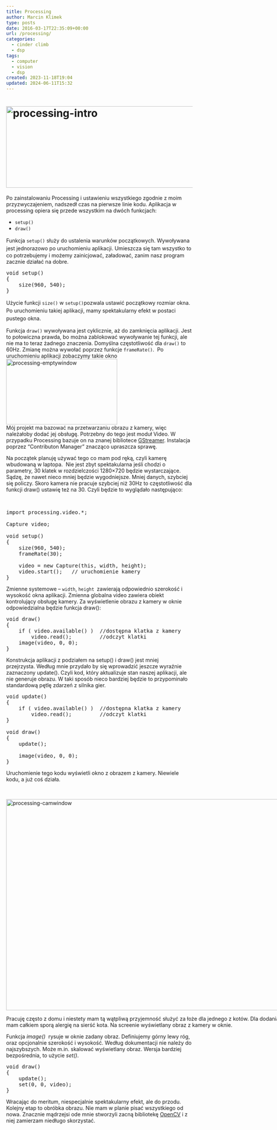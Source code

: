 ```yaml
---
title: Processing
author: Marcin Klimek
type: posts
date: 2016-03-17T22:35:09+00:00
url: /processing/
categories:
  - cinder climb
  - dsp
tags:
  - computer
  - vision
  - dsp
created: 2023-11-18T19:04
updated: 2024-06-11T15:32
---
```

# <a href="http://marcinklimek.pl/blog/wp-content/uploads/2016/03/processing-org.jpg" rel="attachment wp-att-372"><img decoding="async" loading="lazy" class="wp-image-500 size-full alignnone" src="https://klimek.link/blog/wp-content/uploads/2016/03/processing-intro.jpg" alt="processing-intro" width="957" height="220" srcset="https://klimek.link/blog/wp-content/uploads/2016/03/processing-intro.jpg 957w, https://klimek.link/blog/wp-content/uploads/2016/03/processing-intro-300x69.jpg 300w, https://klimek.link/blog/wp-content/uploads/2016/03/processing-intro-768x177.jpg 768w" sizes="(max-width: 957px) 100vw, 957px" /></a>

Po zainstalowaniu Processing i ustawieniu wszystkiego zgodnie z moim przyzwyczajeniem, nadszedł czas na pierwsze linie kodu. Aplikacja w processing opiera się przede wszystkim na dwóch funkcjach:

  * <code class="EnlighterJSRAW" data-enlighter-language="null">setup()</code>
  * <code class="EnlighterJSRAW" data-enlighter-language="null">draw()</code>

Funkcja <code class="EnlighterJSRAW" data-enlighter-language="null">setup()</code><span style="line-height: 1.5;"> służy do ustalenia warunków początkowych. Wywoływana jest jednorazowo po uruchomieniu aplikacji. </span>Umieszcza się tam wszystko to co potrzebujemy i możemy zainicjować, załadować, zanim nasz program zacznie działać na dobre.

<pre class="EnlighterJSRAW" data-enlighter-language="null">void setup()
{
    size(960, 540);
}</pre>

Użycie funkcji <code class="EnlighterJSRAW" data-enlighter-language="null">size()</code> w <code class="EnlighterJSRAW" data-enlighter-language="null">setup()</code><span style="line-height: 1.5;">pozwala ustawić początkowy rozmiar okna. Po uruchomieniu takiej aplikacji, mamy spektakularny efekt w postaci pustego okna.</span>

Funkcja <code class="EnlighterJSRAW" data-enlighter-language="null">draw()</code> wywoływana jest cyklicznie, aż do zamknięcia aplikacji. Jest to połowiczna prawda, bo można zablokować wywoływanie tej funkcji, ale nie ma to teraz żadnego znaczenia. Domyślna częstotliwość dla <code class="EnlighterJSRAW" data-enlighter-language="null">draw()</code> to 60Hz. Zmianę można wywołać poprzez funkcje <code class="EnlighterJSRAW" data-enlighter-language="null">frameRate()</code>.  Po uruchomieniu aplikacji zobaczymy takie okno  
<img decoding="async" loading="lazy" class="size-medium wp-image-384 aligncenter" src="http://marcinklimek.pl/blog/wp-content/uploads/2012/04/processing-emptywindow-2-300x177.png" alt="processing-emptywindow" width="300" height="177" />  
Mój projekt ma bazować na przetwarzaniu obrazu z kamery, więc należałoby dodać jej obsługę. Potrzebny do tego jest moduł Video. W przypadku Processing bazuje on na znanej bibliotece <a href="https://gstreamer.freedesktop.org/" target="_blank">GStreamer</a>. Instalacja poprzez &#8220;Contributon Manager&#8221; znacząco upraszcza sprawę.

Na początek planuję używać tego co mam pod ręką, czyli kamerę wbudowaną w laptopa.  Nie jest zbyt spektakularna jeśli chodzi o parametry, 30 klatek w rozdzielczości 1280&#215;720 będzie wystarczające. Sądzę, że nawet nieco mniej będzie wygodniejsze. Mniej danych, szybciej się policzy. Skoro kamera nie pracuje szybciej niż 30Hz to częstotliwość dla funkcji draw() ustawię też na 30. Czyli będzie to wyglądało następująco:

&nbsp;

<pre class="EnlighterJSRAW" data-enlighter-language="null">import processing.video.*;

Capture video;

void setup()
{
    size(960, 540);
    frameRate(30);
    
    video = new Capture(this, width, height);
    video.start();   // uruchomienie kamery
}</pre>

Zmienne systemowe &#8211; <code class="EnlighterJSRAW" data-enlighter-language="null">width</code>, <code class="EnlighterJSRAW" data-enlighter-language="null">height </code>zawierają odpowiednio szerokość i wysokość okna aplikacji. Zmienna globalna video zawiera obiekt kontrolujący obsługę kamery. Za wyświetlenie obrazu z kamery w oknie odpowiedzialna będzie funkcja draw():

<pre class="EnlighterJSRAW" data-enlighter-language="null">void draw()
{
    if ( video.available() )  //dostępna klatka z kamery
        video.read();         //odczyt klatki
    image(video, 0, 0);
}
</pre>

Konstrukcja aplikacji z podziałem na setup() i draw() jest mniej przejrzysta. Według mnie przydało by się wprowadzić jeszcze wyraźnie zaznaczony update(). Czyli kod, który aktualizuje stan naszej aplikacji, ale nie generuje obrazu. W taki sposób nieco bardziej będzie to przypominało standardową pętlę zdarzeń z silnika gier.

<pre class="EnlighterJSRAW" data-enlighter-language="null">void update()
{
    if ( video.available() )  //dostępna klatka z kamery
        video.read();         //odczyt klatki
}

void draw()
{
    update();

    image(video, 0, 0);
}</pre>

Uruchomienie tego kodu wyświetli okno z obrazem z kamery. Niewiele kodu, a już coś działa.

&nbsp;

<div id="attachment_382" class="wp-caption aligncenter" style="width: 965px">
  <img decoding="async" loading="lazy" class="wp-image-382 size-full" title="Obraz z kamery" src="https://klimek.link/blog/wp-content/uploads/2016/03/processing-camwindow.jpg" alt="processing-camwindow" width="965" height="570" srcset="https://klimek.link/blog/wp-content/uploads/2016/03/processing-camwindow.jpg 965w, https://klimek.link/blog/wp-content/uploads/2016/03/processing-camwindow-300x177.jpg 300w, https://klimek.link/blog/wp-content/uploads/2016/03/processing-camwindow-768x454.jpg 768w" sizes="(max-width: 965px) 100vw, 965px" />
  
  <p class="wp-caption-text">
    Pracuję często z domu i niestety mam tą wątpliwą przyjemność służyć za łoże dla jednego z kotów. Dla dodania uroku tej sytuacji, nadmienię, że mam całkiem sporą alergię na sierść kota. Na screenie wyświetlany obraz z kamery w oknie.
  </p>
</div>

Funkcja _image()_  rysuje w oknie zadany obraz. Definiujemy górny lewy róg, oraz opcjonalnie szerokość i wysokość. Według dokumentacji nie należy do najszybszych. Może m.in. skalować wyświetlany obraz. Wersja bardziej bezpośrednia, to użycie _set()_.

<pre class="EnlighterJSRAW" data-enlighter-language="null">void draw()
{
    update();
    set(0, 0, video);
}</pre>

Wracając do meritum, niespecjalnie spektakularny efekt, ale do przodu. Kolejny etap to obróbka obrazu. Nie mam w planie pisać wszystkiego od nowa. Znacznie mądrzejsi ode mnie stworzyli zacną bibliotekę [OpenCV][1] i z niej zamierzam niedługo skorzystać.

 [1]: http://opencv.org/